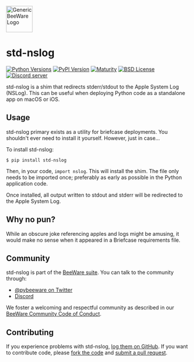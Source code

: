 [<img src="http://beeware.org/static/images/defaultlogo.png" width="72px" alt="Generic BeeWare Logo">](https://beeware.org/)

# std-nslog

[![Python Versions](https://img.shields.io/pypi/pyversions/std-nslog.svg)](https://pypi.python.org/pypi/std-nslog)
[![PyPI Version](https://img.shields.io/pypi/v/std-nslog.svg)](https://pypi.python.org/pypi/std-nslog)
[![Maturity](https://img.shields.io/pypi/status/std-nslog.svg)](https://pypi.python.org/pypi/std-nslog)
[![BSD License](https://img.shields.io/pypi/l/std-nslog.svg)](https://github.com/beeware/std-nslog/blob/main/LICENSE)
[![Discord server](https://img.shields.io/discord/836455665257021440?label=Discord%20Chat&logo=discord&style=plastic)](https://beeware.org/bee/chat/)

std-nslog is a shim that redirects stderr/stdout to the Apple System Log
(NSLog). This can be useful when deploying Python code as a standalone
app on macOS or iOS.

## Usage

std-nslog primary exists as a utility for briefcase deployments. You
shouldn't ever need to install it yourself. However, just in case...

To install std-nslog:

    $ pip install std-nslog

Then, in your code, `import nslog`. This will install the shim. The file
only needs to be imported once; preferably as early as possible in the
Python application code.

Once installed, all output written to stdout and stderr will be
redirected to the Apple System Log.

## Why no pun?

While an obscure joke referencing apples and logs might be amusing, it
would make no sense when it appeared in a Briefcase requirements file.

## Community

std-nslog is part of the [BeeWare suite](http://beeware.org). You can talk
to the community through:

- [@pybeeware on Twitter](https://twitter.com/pybeeware)
- [Discord](https://beeware.org/bee/chat/)

We foster a welcoming and respectful community as described in our [BeeWare
Community Code of Conduct](http://beeware.org/community/behavior/).

## Contributing

If you experience problems with std-nslog, [log them on
GitHub](https://github.com/beeware/std-nslog/issues). If you want to contribute
code, please [fork the code](https://github.com/beeware/std-nslog) and [submit a
pull request](https://github.com/beeware/std-nslog/pulls).

